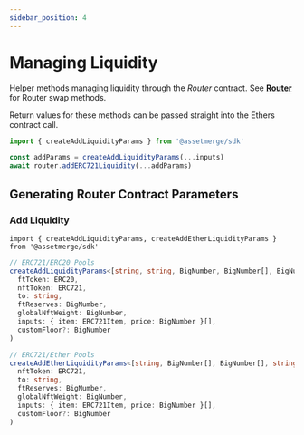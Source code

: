 ```yaml
---
sidebar_position: 4
---
```


# Managing Liquidity

Helper methods managing liquidity through the *Router* contract. See **[Router](/docs/developers/smart-contracts/router#liquidity-actions)** for Router swap methods.

Return values for these methods can be passed straight into the Ethers contract call.
```ts title="Example"
import { createAddLiquidityParams } from '@assetmerge/sdk'

const addParams = createAddLiquidityParams(...inputs)
await router.addERC721Liquidity(...addParams)
```

## Generating Router Contract Parameters

### Add Liquidity

``import { createAddLiquidityParams, createAddEtherLiquidityParams } from '@assetmerge/sdk'``

```ts
// ERC721/ERC20 Pools
createAddLiquidityParams<[string, string, BigNumber, BigNumber[], BigNumber[], string]>(
  ftToken: ERC20,
  nftToken: ERC721,
  to: string,
  ftReserves: BigNumber,
  globalNftWeight: BigNumber,
  inputs: { item: ERC721Item, price: BigNumber }[],
  customFloor?: BigNumber
)

// ERC721/Ether Pools
createAddEtherLiquidityParams<[string, BigNumber[], BigNumber[], string, { value: BigNumber }]>(
  nftToken: ERC721,
  to: string,
  ftReserves: BigNumber,
  globalNftWeight: BigNumber,
  inputs: { item: ERC721Item, price: BigNumber }[],
  customFloor?: BigNumber
)
```
